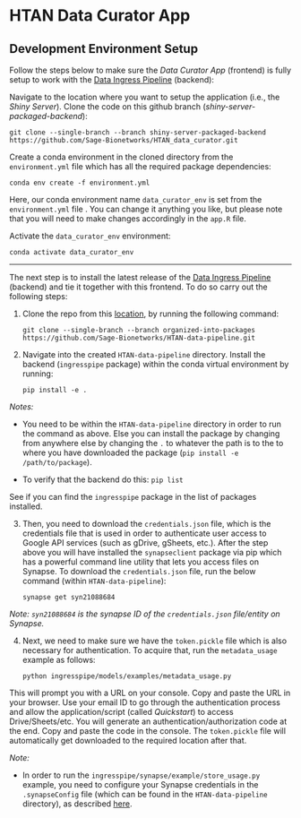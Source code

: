 # HTAN Data Curator App
## Development Environment Setup

Follow the steps below to make sure the _Data Curator App_ (frontend) is fully setup to work with the [Data Ingress Pipeline](https://github.com/Sage-Bionetworks/HTAN-data-pipeline/tree/organized-into-packages) (backend):

Navigate to the location where you want to setup the application (i.e., the _Shiny Server_). Clone the code on this github branch (_shiny-server-packaged-backend_):

    git clone --single-branch --branch shiny-server-packaged-backend https://github.com/Sage-Bionetworks/HTAN_data_curator.git

Create a conda environment in the cloned directory from the `environment.yml` file which has all the required package dependencies:

    conda env create -f environment.yml

Here, our conda environment name `data_curator_env` is set from the `environment.yml` file . You can change it anything you like, but please note that you will need to make changes accordingly in the `app.R` file.

Activate the `data_curator_env` environment:

    conda activate data_curator_env

-------

The next step is to install the latest release of the [Data Ingress Pipeline](https://github.com/Sage-Bionetworks/HTAN-data-pipeline/tree/organized-into-packages) (backend) and tie it together with this frontend. To do so carry out the following steps:

1. Clone the repo from this [location](https://github.com/Sage-Bionetworks/HTAN-data-pipeline/tree/organized-into-packages), by running the following command:

    `git clone --single-branch --branch organized-into-packages https://github.com/Sage-Bionetworks/HTAN-data-pipeline.git`

2. Navigate into the created `HTAN-data-pipeline` directory. Install the backend (`ingresspipe` package) within the conda virtual environment by running:

    `pip install -e .`

_Notes:_

- You need to be within the `HTAN-data-pipeline` directory in order to run the command as above. Else you can install the package by changing from anywhere else by changing the `.` to whatever the path is to the to where you have downloaded the package (`pip install -e /path/to/package`).

- To verify that the backend do this: `pip list`

See if you can find the `ingresspipe` package in the list of packages installed.

3. Then, you need to download the `credentials.json` file, which is the credentials file that is used in order to authenticate user access to Google API services (such as gDrive, gSheets, etc.). After the step above you will have installed the `synapseclient` package via pip which has a powerful command line utility that lets you access files on Synapse. To download the `credentials.json` file, run the below command (within `HTAN-data-pipeline`):

    `synapse get syn21088684`

_Note: `syn21088684` is the synapse ID of the `credentials.json` file/entity on Synapse._

4. Next, we need to make sure we have the `token.pickle` file which is also necessary for authentication. To acquire that, run the `metadata_usage` example as follows:

    `python ingresspipe/models/examples/metadata_usage.py`

This will prompt you with a URL on your console. Copy and paste the URL in your browser. Use your email ID to go through the authentication process and allow the application/script (called _Quickstart_) to access Drive/Sheets/etc. You will generate an authentication/authorization code at the end. Copy and paste the code in the console. The `token.pickle` file will automatically get downloaded to the required location after that.

_Note:_

- In order to run the `ingresspipe/synapse/example/store_usage.py` example, you need to configure your Synapse credentials in the `.synapseConfig` file (which can be found in the `HTAN-data-pipeline` directory), as described [here](https://github.com/Sage-Bionetworks/HTAN-data-pipeline/tree/organized-into-packages#configure-synapse-credentials).